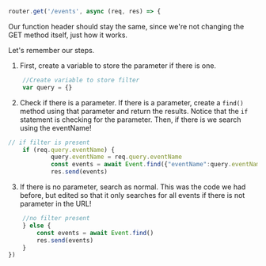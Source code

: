  <!--title={Querying Events}-->

```javascript
router.get('/events', async (req, res) => { 
```

Our function header should stay the same, since we're not changing the GET method itself, just how it works. 



Let's remember our steps. 

1. First, create a variable to store the parameter if there is one. 

```javascript
	//Create variable to store filter
	var query = {}
```

2. Check if there is a parameter. If there is a parameter, create a `find()` method using that parameter and return the results. Notice that the `if` statement is checking for the parameter. Then, if there is we search using the eventName!

```javascript
// if filter is present
	if (req.query.eventName) { 
			query.eventName = req.query.eventName
			const events = await Event.find({"eventName":query.eventName})
			res.send(events)
```

3. If there is no parameter, search as normal. This was the code we had before, but edited so that it only searches for all events if there is not parameter in the URL!

```javascript
	//no filter present
	} else { 
		const events = await Event.find()
		res.send(events)
	}
})
```

